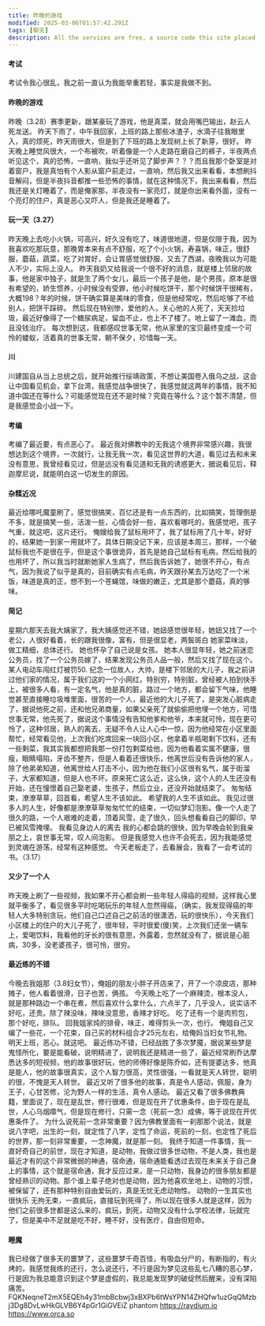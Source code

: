 ```yaml
---
title: 昨晚的游戏
modified: 2025-03-06T01:57:42.291Z
tags: [聊天]
description: All the services are free, a source code this site placed on github repository and intergration with netlify service, another service that you can use is github page for hosting your own static site.
--- 
```

#### 考试
考试令我心很乱，我之前一直认为我能举重若轻，事实是我做不到。
#### 昨晚的游戏
昨晚（3.28）赛季更新，跟某豪玩了游戏，他是真菜，就会用嘴巴输出，赵云人死龙送。
昨天下雨了，中午我回家，上班的路上那些冰渣子，水滴子往我眼里入，真的烦死，昨天雨很大，但是到了下班的路上发现树上长了新芽，很好。
昨天晚上睡觉风很大，一个布被吹，听着像是一个人走路在磨自己的裤子，半夜两点听见这个，真的恐怖，一直响，我似乎还听见了脚步声？？？而且我那个卧室是对着窗户，我是真怕有个人影从窗户前走过，一直响，然后我又出来看看，本想刷抖音解闷，但是半夜抖音都推一些恐怖的事情，就在这种情况下，我出来看看，然后我还是关灯睡着了，而是俺家那，半夜没有一家亮灯，就是你出来看外面，没有一个亮灯的住户，真是恶心又吓人，但是我还是睡着了。
#### 玩一天（3.27）
昨天晚上去吃小火锅，可高兴，好久没有吃了，味道很地道，但是仅限于我，因为我喜欢吃那玩意，那晚胃本来有点不舒服，吃了个小火锅，寿喜锅，味正，很舒服，蘑菇，蔬菜，吃了对胃好，会让胃感觉很舒服，又去了西湖，夜晚我以为可能人不少，实际上没人。
昨天我奶又给我说一个很不好的消息，就是楼上邻居的故事，他是家中独子，就是生了两个女儿，最后一个孩子是他，是个男孩，原本是很有希望的，娇生惯养，小时候没有受罪，他小时候吃饼干，那个时候饼干很稀有，大概198？年的时候，饼干确实算是美味的零食，但是他经常吃，然后吃够了不给别人，把饼干踩碎。
然后现在特别惨，爱他的人，关心他的人死了，天天捡垃圾，最近好像得了一个糖尿病足，留血不止，也上不了楼了。地上留了一滩血，而且没钱治疗。
每次想到这，我都感叹世事无常，他从家里的宝贝最终变成一个可怜的蝼蚁，活着真的世事无常，朝不保夕，珍惜每一天。
#### 川
川建国自从当上总统之后，就开始推行绥靖政策，不想让美国卷入俄乌之战，这会让中国看见机会，拿下台湾，我感觉战争很快了，我感觉就这两年的事情，我不知道中国还在等什么？可能感觉现在还不是时候？究竟在等什么？这个暂不清楚，但是我感觉会小战一下。
#### 考编
考编了最近要，有点恶心了。
最近我对佛教中的无我这个境界非常感兴趣，我很想达到这个境界，一次就行，让我无我一次，看见这世界的大道，看见过去和未来没有意思，我曾经看见过，但是远没有看见道和无我的诱惑更大，据说看见后，释迦摩尼说，就能明白这一切发生的原因。
#### 杂糅近况
最近给哪吒魔童刷了，感觉很搞笑，百亿还是有一点东西的，比如搞笑，哲理倒是不多，就是搞笑一些，活泼一些，心情会好一些，喜欢看哪吒的，我感觉吧，孩子气重，就这吧，这片还行。
俺嫂给我了鼠标用坏了，我了鼠标用了几十年，好好的，结果她一到家一用就坏了。具体日期没记下来，应该是本周三，那样，一个破鼠标我也不是很在乎，但是这个事很诡异，首先是她自己鼠标有毛病，然后给我的也用坏了，所以我当时就断她家人生病了，然后我告诉她了，她很不开心，有点气，因为我说了似乎是真的，目前确实有点毛病，昨天跟孙某去万达吃了一个米饭，味道是真的正，想不到一个苍蝇馆，味做的嫩正，尤其是那个蘑菇，真的够味。
#### 简记
星期六那天去我大姨家了，我大姨感觉还不错，她妞感觉很年轻，她妞又找了一个老公，人很好看着，长的跟我很像，富有，但是很显老，两鬓斑白 
她家菜味淡，做工精细，总体还行。
她也怀孕了自己说是女孩。
她本人很显年轻，她之前迷恋公务员，找了一个公务员嫁了，结果发现公务员人品一般，然后又找了现在这个。
某人电动车闯红灯被罚50.
纪念一位故人，大帅，是楼下邻居的大儿子，我之前讲过他们家的情况，属于我们这的一个小网红，特别穷，特别脏，曾经被人拍到快手上，被很多人看，有一定名气，他是真的脏，路过一个地方，都会留下气味，他睡觉甚至直接睡垃圾堆里面，很苦的一个人，最近他的大儿子死了，是突发心脏病走了，据说他死之前，还和他兄弟商量，如果父亲死了就偷偷把他埋一个地方，可惜世事无常，他先死了，据说这个事情没有告知他爹和他爷，本来就可怜，现在更可怜了，这种邻居，熟人的离去，无疑不令人让人心中一惊，因为他经常在小区里面帮忙，经常看见他，上次我们吃席回来一块回小区，他拿着半瓶喝剩下饮料，还有一些剩菜，我其实我都想把我那一份打包剩菜给他，因为他看着实属不健康，很瘦，眼睛塌陷，牙齿不整齐，但是人看着还很快乐，他离世后没有告诉他的家人，除了他弟弟知道，他离世给人打击不小，因为他在我们小区很有名气，属于街溜子，大家都知道，但是人也不坏。原来死亡这么近，这么快，这个人的人生还没有开始，还在憧憬着自己娶老婆，生孩子，然后立业，还没开始就结束了。
匆匆结束，潦潦草草，回首看，希望人生不该如此。 
希望我的人生不该如此。
我见过很多人的人生，好像都是潦潦草草匆匆忙忙的结束，一切似梦幻泡影。像一个人走了很久的路，一个人艰难的走着，顶着风雪，走了很久，回头想看看自己的脚印，早已被风雪掩埋。
我看见身边人的离去 我的心都会跳的很快，因为早晚会轮到我亲朋之上，哀世事无常，叹人间泡影。
但是我感觉人也许不会死去，因为我能感觉到灵魂在游荡，经常有这种感觉。
今天老板走了，去看展会，我看了一会考试的书。（3.17）
#### 又少了一个人
昨天晚上刷了一些视频，我如果不开心都会刷一些年轻人得癌的视频，这样我心里就平衡多了，看见很多平时吃喝玩乐的年轻人忽然得癌，（确实，我发现得癌的年轻人大多特别贪玩，他们自己口述自己之前活的很潇洒，玩的很快乐），今天我们小区楼上的住户的大儿子死了，很年轻，平时很爱(傻)笑，上次我们还坐一辆车上，爱喝饮料，我看他的牙长的很有意思，外露着，忽然就没有了，据说是心脏病，30多，没老婆孩子，很可怜，很穷。
#### 最近练的不错
今晚去我姐那（3.8妇女节），俺姐的朋友小胖子开店来了，开了一个凉皮店，那种摊子，他人看着很滑，日子也苦，俩孩。
今天晚上吃了一个麻辣烫，根本没人，就是那种路边一个串在煮，然后喜欢什么拿什么，六点半了，几乎没人，说实话不好吃，还贵。除了辣没味，辣味没意思，香辣才好吃。
吃了还有一个是肉煎包，那个好吃，排队。
回我姐家炖的排骨，味正，难得剪头一次，也行。
俺姐自己又编了一些花，一个花束，自己买的材料组合才25元左右，给俺妈当妇女节礼物。明天上班，恶心。就这吧。
最近练功不错，已经战胜了多次梦魇，据说某些梦是鬼怪所化，要是能看破，说明精进了，说明我还是精进一些了，最近经常刷乔达摩悉达多的短视频，他的故事很好玩，他的师傅好像是陈乔如，还有提婆达多，他真是能人，他的故事很真实，这个人智力很高，灵性很强，一看就是天人转世，聪明的很，不愧是天人转世。
最近又听了很多他的故事，真是令人感动，佩服，身为王子，心甘苦修，沦为野人一样的生活，真令人感动。
最近又看了很多佛教典籍，里面说了，现在是乱世，修行很难，但是现在开了优惠条件，由于现在是乱世，人心乌烟瘴气，但是现在修行，只需一念（死前一念）成佛，等于说现在开优惠条件了。
为什么说死前一念非常重要？因为佛教里面有一刹那那个说法，就是说八字吧，出生的一刻，就定性了八字，定性了命运，死前的一刻，也定性了死后的世界，那一刻非常重要，一念神魔，就是那一刻。
我终于知道一件事情，我一直好奇自己的前世，现在才知道，是动物，我做过很多世动物，不是人类，我也是最近才有的这个非常微弱的神通，宿命通，宿命通能看透过去现在未来关于自己身上的事情，这个就是宿命通，我才反应过来，是一只动物，我身边的很多朋友都是曾经熟识的动物。那个谁上辈子绝对也是动物，因为他喜欢坐地上，动物的习惯，被保留了，还有那种特别自由爱玩的，真是无忧无虑动物性。
动物的一生其实也很快乐
无拘无束，一直疯玩，直接玩到死得了，所以现在很多人就是这样，因为他们之前很多世都是这么来的，疯玩，到死，动物又没有什么学校法律，玩就完了，但是美中不足就是吃不好，睡不好，没有医疗，自由但短命。
#### 睡魔
我已经做了很多天的噩梦了，这些噩梦千奇百怪，有吸血分尸的，有断指的，有火烤的，我感觉我练的还行，怎么说还行，不行是因为梦见这些乱七八糟的恶心梦，行是因为我总能意识到这个梦是虚假的，我总能发现梦的破绽然后醒来，没有深陷痛苦。
FQKNeqneT2mX5EQEh4y31mbBcbwj3xBXPb6tWsYPN14ZHQfw1uzGqQMzbj3Dg8DvLwHkGLVB6Y4pGr1GiGVEiZ
phantom
https://raydium.io
https://www.orca.so

